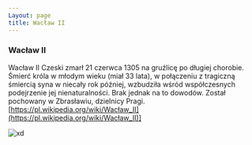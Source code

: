 ```yaml
---
Layout: page
title: Wacław II
---
```

### Wacław II
Wacław II Czeski zmarł 21 czerwca 1305 na gruźlicę po długiej chorobie. Śmierć króla w młodym wieku (miał 33 lata), w połączeniu z tragiczną śmiercią syna w niecały rok później, wzbudziła wśród współczesnych podejrzenie jej nienaturalności. Brak jednak na to dowodów. Został pochowany w Zbrasławiu, dzielnicy Pragi.
[https://pl.wikipedia.org/wiki/Wacław_II](https://pl.wikipedia.org/wiki/Wacław_II)]

![xd](https://s.twojahistoria.pl/uploads/2018/01/Wacław-II.jpg)